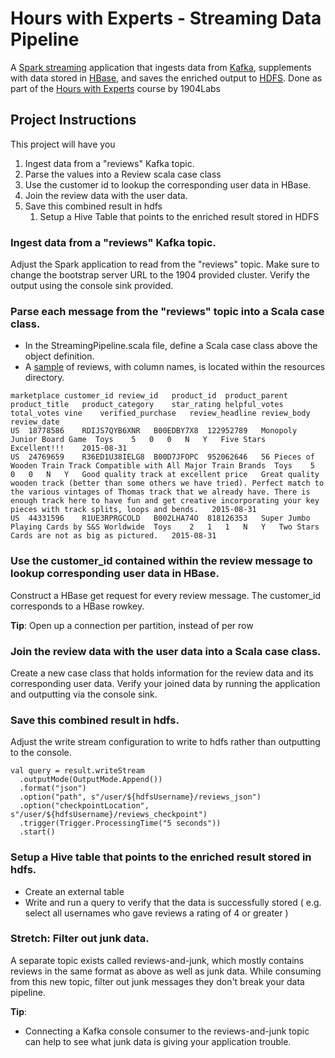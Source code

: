 # Hours with Experts - Streaming Data Pipeline

A [Spark streaming](https://spark.apache.org/docs/latest/) application that ingests data
from [Kafka](https://kafka.apache.org/), supplements with data stored in [HBase](https://hbase.apache.org/book.html),
and saves the enriched output to [HDFS](https://hadoop.apache.org/docs/r1.2.1/hdfs_design.html). Done as part of
the [Hours with Experts](https://1904labs.com/our-culture/community/hours-with-experts/) course by 1904Labs

## Project Instructions

This project will have you

1. Ingest data from a "reviews" Kafka topic.
2. Parse the values into a Review scala case class
3. Use the customer id to lookup the corresponding user data in HBase.
4. Join the review data with the user data.
5. Save this combined result in hdfs
   1. Setup a Hive Table that points to the enriched result stored in HDFS

### Ingest data from a "reviews" Kafka topic.

Adjust the Spark application to read from the "reviews" topic. Make sure to change the bootstrap server URL to the 1904
provided cluster. Verify the output using the console sink provided.

### Parse each message from the "reviews" topic into a Scala case class.

- In the StreamingPipeline.scala file, define a Scala case class above the object definition. 
- A [sample](src/main/resources/reviews.tsv) of reviews, with column names, is located within the resources directory.

```
marketplace	customer_id	review_id	product_id	product_parent	product_title	product_category	star_rating	helpful_votes	total_votes	vine	verified_purchase	review_headline	review_body	review_date
US	18778586	RDIJS7QYB6XNR	B00EDBY7X8	122952789	Monopoly Junior Board Game	Toys	5	0	0	N	Y	Five Stars	Excellent!!!	2015-08-31
US	24769659	R36ED1U38IELG8	B00D7JFOPC	952062646	56 Pieces of Wooden Train Track Compatible with All Major Train Brands	Toys	5	0	0	N	Y	Good quality track at excellent price	Great quality wooden track (better than some others we have tried). Perfect match to the various vintages of Thomas track that we already have. There is enough track here to have fun and get creative incorporating your key pieces with track splits, loops and bends.	2015-08-31
US	44331596	R1UE3RPRGCOLD	B002LHA74O	818126353	Super Jumbo Playing Cards by S&S Worldwide	Toys	2	1	1	N	Y	Two Stars	Cards are not as big as pictured.	2015-08-31
```

### Use the customer_id contained within the review message to lookup corresponding user data in HBase.

Construct a HBase get request for every review message. The customer_id corresponds to a HBase rowkey.

**Tip**:
Open up a connection per partition, instead of per row

### Join the review data with the user data into a Scala case class.

Create a new case class that holds information for the review data and its corresponding user data. Verify your joined
data by running the application and outputting via the console sink.

### Save this combined result in hdfs.

Adjust the write stream configuration to write to hdfs rather than outputting to the console.

```
val query = result.writeStream
  .outputMode(OutputMode.Append())
  .format("json")
  .option("path", s"/user/${hdfsUsername}/reviews_json")
  .option("checkpointLocation", s"/user/${hdfsUsername}/reviews_checkpoint")
  .trigger(Trigger.ProcessingTime("5 seconds"))
  .start()
```

### Setup a Hive table that points to the enriched result stored in hdfs.

- Create an external table
- Write and run a query to verify that the data is successfully stored ( e.g. select all usernames who gave reviews a
  rating of 4 or greater )

### Stretch: Filter out junk data.

A separate topic exists called reviews-and-junk, which mostly contains reviews in the same format as above as well as
junk data. While consuming from this new topic, filter out junk messages they don't break your data pipeline.

**Tip**:

- Connecting a Kafka console consumer to the reviews-and-junk topic can help to see what junk data is giving your
  application trouble.
  